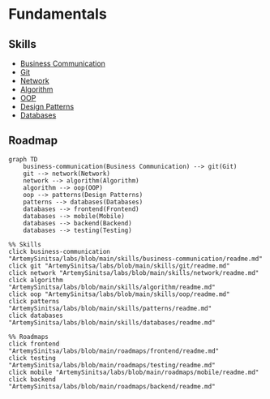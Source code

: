 # Fundamentals

## Skills
* [Business Communication](../../business-communication/git/readme.md)
* [Git](../../skills/git/readme.md)
* [Network](../../skills/network/readme.md)
* [Algorithm](../../skills/algorithm/readme.md)
* [OOP](../../skills/oop/readme.md)
* [Design Patterns](../../skills/patterns/readme.md)
* [Databases](../../skills/databases/readme.md)

## Roadmap 

```mermaid
graph TD
    business-communication(Business Communication) --> git(Git)
    git --> network(Network)
    network --> algorithm(Algorithm)
    algorithm --> oop(OOP)
    oop --> patterns(Design Patterns)
    patterns --> databases(Databases)
    databases --> frontend(Frontend)
    databases --> mobile(Mobile)
    databases --> backend(Backend)
    databases --> testing(Testing)

%% Skills
click business-communication "ArtemySinitsa/labs/blob/main/skills/business-communication/readme.md"
click git "ArtemySinitsa/labs/blob/main/skills/git/readme.md"
click network "ArtemySinitsa/labs/blob/main/skills/network/readme.md"
click algorithm "ArtemySinitsa/labs/blob/main/skills/algorithm/readme.md"
click oop "ArtemySinitsa/labs/blob/main/skills/oop/readme.md"
click patterns "ArtemySinitsa/labs/blob/main/skills/patterns/readme.md"
click databases "ArtemySinitsa/labs/blob/main/skills/databases/readme.md"

%% Roadmaps
click frontend "ArtemySinitsa/labs/blob/main/roadmaps/frontend/readme.md"
click testing "ArtemySinitsa/labs/blob/main/roadmaps/testing/readme.md"
click mobile "ArtemySinitsa/labs/blob/main/roadmaps/mobile/readme.md"
click backend "ArtemySinitsa/labs/blob/main/roadmaps/backend/readme.md"

```